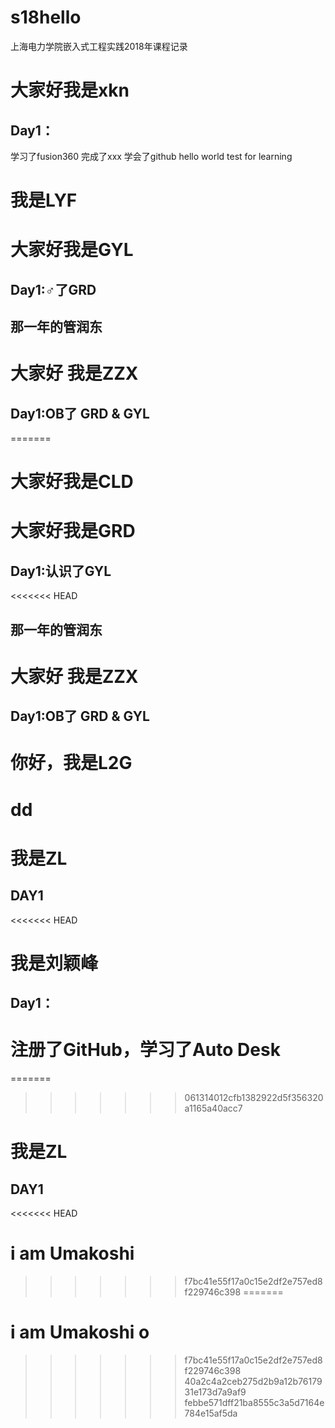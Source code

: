 # s18hello
上海电力学院嵌入式工程实践2018年课程记录
# 大家好我是xkn
## Day1：
学习了fusion360
完成了xxx
学会了github
hello world test for learning
# 我是LYF
# 大家好我是GYL
## Day1:♂了GRD
## 那一年的管润东
# 大家好 我是ZZX
## Day1:OB了 GRD & GYL
=======
# 大家好我是CLD
# 大家好我是GRD
## Day1:认识了GYL
<<<<<<< HEAD
## 那一年的管润东
# 大家好 我是ZZX
## Day1:OB了 GRD & GYL
# 你好，我是L2G
# dd
# 我是ZL
## DAY1
<<<<<<< HEAD
# 我是刘颖峰
## Day1：
   注册了GitHub，学习了Auto Desk
=======
=======
>>>>>>> 061314012cfb1382922d5f356320a1165a40acc7
# 我是ZL
## DAY1
<<<<<<< HEAD
# i am Umakoshi
>>>>>>> f7bc41e55f17a0c15e2df2e757ed8f229746c398
=======
# i am Umakoshi o
>>>>>>> f7bc41e55f17a0c15e2df2e757ed8f229746c398
>>>>>>> 40a2c4a2ceb275d2b9a12b7617931e173d7a9af9
>>>>>>> febbe571dff21ba8555c3a5d7164e784e15af5da
